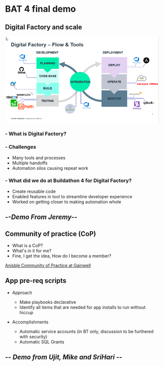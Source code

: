 # BAT 4 final demo

## Digital Factory and scale

![Digital Factory](digitalfactory.png)

### - What is Digital Factory?
### - Challenges
  - Many tools and processes
  - Multiple handoffs
  - Automation silos causing repeat work

### - What did we do at Buildathon 4 for Digital Factory?
  - Create reusable code
  - Enabled features in tool to streamline developer experience
  - Worked on getting closer to making automation whole

## -***-Demo From Jeremy-***-

## Community of practice (CoP)

- What is a CoP?
- What's in it for me?
- Fine, I get the idea, How do I become a member?

[Anisble Community of Practice at Gainwell](https://mygainwell.github.io/Ansible-CoP/)
## App pre-req scripts

- Approach
  - Make playbooks declarative
  - Identify all items that are needed for app installs to run without hiccup

- Accomplishments
  - Automatic service accounts (in BT only, discussion to be furthered with security)
  - Automatic SQL Grants
  
## -***- Demo from Ujit, Mike and SriHari -***-
